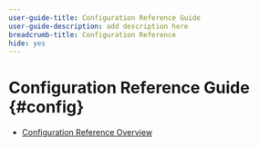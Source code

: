 ```yaml
---
user-guide-title: Configuration Reference Guide
user-guide-description: add description here
breadcrumb-title: Configuration Reference
hide: yes
---
```


# Configuration Reference Guide {#config}

- [Configuration Reference Overview](overview.md)
